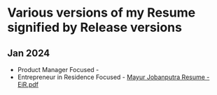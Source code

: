 # Various versions of my Resume signified by Release versions

## Jan 2024

- Product Manager Focused - 
- Entrepreneur in Residence Focused - [Mayur Jobanputra Resume - EiR.pdf](https://github.com/mayurjobanputra/resume/files/13846186/Mayur.Jobanputra.Resume.-.EiR.pdf)


